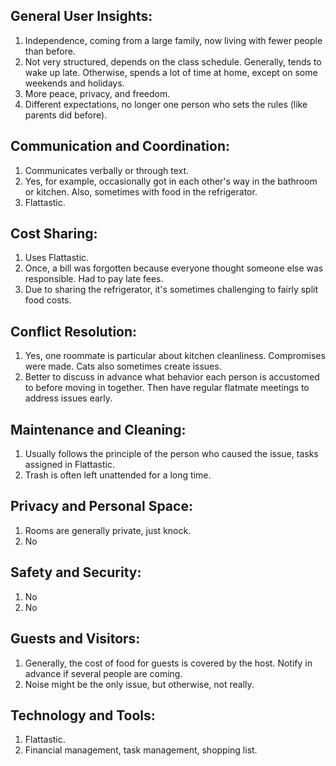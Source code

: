 ## General User Insights:
1. Independence, coming from a large family, now living with fewer people than before.
2. Not very structured, depends on the class schedule. Generally, tends to wake up late. Otherwise, spends a lot of time at home, except on some weekends and holidays.
3. More peace, privacy, and freedom.
4. Different expectations, no longer one person who sets the rules (like parents did before).

## Communication and Coordination:
1. Communicates verbally or through text.
2. Yes, for example, occasionally got in each other's way in the bathroom or kitchen. Also, sometimes with food in the refrigerator.
3. Flattastic.

## Cost Sharing:
1. Uses Flattastic.
2. Once, a bill was forgotten because everyone thought someone else was responsible. Had to pay late fees.
3. Due to sharing the refrigerator, it's sometimes challenging to fairly split food costs.

## Conflict Resolution:
1. Yes, one roommate is particular about kitchen cleanliness. Compromises were made. Cats also sometimes create issues.
2. Better to discuss in advance what behavior each person is accustomed to before moving in together. Then have regular flatmate meetings to address issues early.

## Maintenance and Cleaning:
1. Usually follows the principle of the person who caused the issue, tasks assigned in Flattastic.
2. Trash is often left unattended for a long time.

## Privacy and Personal Space:
1. Rooms are generally private, just knock.
2. No

## Safety and Security:
1. No
2. No

## Guests and Visitors:
1. Generally, the cost of food for guests is covered by the host. Notify in advance if several people are coming.
2. Noise might be the only issue, but otherwise, not really.

## Technology and Tools:
1. Flattastic.
2. Financial management, task management, shopping list.